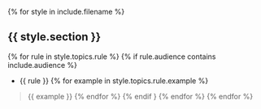 {% for style in include.filename %}
## {{ style.section }}
{% for rule in style.topics.rule %}
{% if rule.audience contains include.audience %}
* {{ rule }}
{% for example in style.topics.rule.example %}
> {{ example }}
{% endfor %}
{% endif }
{% endfor %}
{% endfor %}